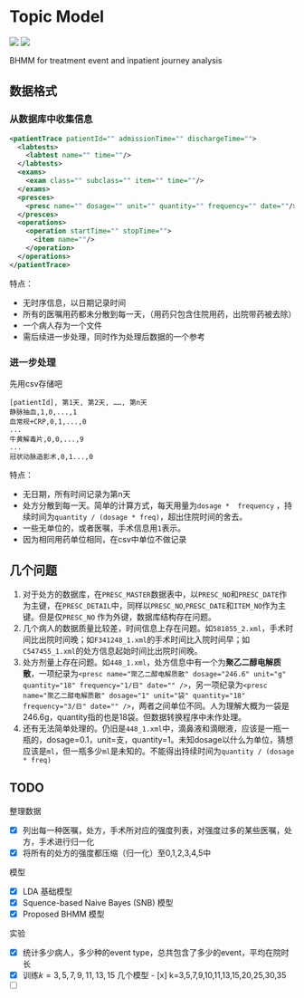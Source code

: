 # Topic Model

![](https://img.shields.io/badge/java-v1.8-brightgreen.svg) ![](https://img.shields.io/badge/compile-failure-red.svg)

BHMM for treatment event and inpatient journey analysis

## 数据格式

### 从数据库中收集信息

```xml
<patientTrace patientId="" admissionTime="" dischargeTime="">
  <labtests>
    <labtest name="" time=""/>
  </labtests>
  <exams>
    <exam class="" subclass="" item="" time=""/>
  </exams>
  <presces>
    <presc name="" dosage="" unit="" quantity="" frequency="" date=""/>
  </presces>
  <operations>
    <operation startTime="" stopTime="">
      <item name=""/>
    </operation>
  </operations>
</patientTrace>
```

特点：

* 无时序信息，以日期记录时间
* 所有的医嘱用药都未分散到每一天，（用药只包含住院用药，出院带药被去除）
* 一个病人存为一个文件
* 需后续进一步处理，同时作为处理后数据的一个参考

### 进一步处理

先用csv存储吧

```
[patientId], 第1天, 第2天, ……, 第n天
静脉抽血,1,0,...,1
血常规+CRP,0,1,...,0
...
牛黄解毒片,0,0,...,9
...
冠状动脉造影术,0,1...,0
```

特点：

* 无日期，所有时间记录为第n天
* 处方分散到每一天。简单的计算方式，每天用量为`dosage *  frequency` ，持续时间为`quantity / (dosage * freq)`，超出住院时间的舍去。
* 一些无单位的，或者医嘱，手术信息用`1`表示。
* 因为相同用药单位相同，在csv中单位不做记录

## 几个问题

1. 对于处方的数据库，在`PRESC_MASTER`数据表中，以`PRESC_NO`和`PRESC_DATE`作为主键，在`PRESC_DETAIL`中，同样以`PRESC_NO`,`PRESC_DATE`和`ITEM_NO`作为主键。但是仅`PRESC_NO`	作为外键，数据库结构存在问题。
2. 几个病人的数据质量比较差，时间信息上存在问题。如`581855_2.xml`，手术时间比出院时间晚；如`F341248_1.xml`的手术时间比入院时间早；如`C547455_1.xml`的处方信息起始时间比出院时间晚。
3. 处方剂量上存在问题。如`448_1.xml`，处方信息中有一个为**聚乙二醇电解质散**，一项纪录为`<presc name="聚乙二醇电解质散" dosage="246.6" unit="g" quantity="18" frequency="1/日" date="" />`，另一项纪录为`<presc name="聚乙二醇电解质散" dosage="1" unit="袋" quantity="18" frequency="3/日" date="" />`，两者之间单位不同。人为理解大概为一袋是246.6g，quantity指的也是18袋。但数据转换程序中未作处理。
4. 还有无法简单处理的。仍旧是`448_1.xml`中，滴鼻液和滴眼液，应该是一瓶一瓶的，dosage=0.1，unit=支，quantity=1。未知dosage以什么为单位，猜想应该是`ml`，但一瓶多少`ml`是未知的。不能得出持续时间为`quantity / (dosage * freq)`


## TODO

整理数据

- [x] 列出每一种医嘱，处方，手术所对应的强度列表，对强度过多的某些医嘱，处方，手术进行归一化
- [x] 将所有的处方的强度都压缩（归一化）至0,1,2,3,4,5中

模型

- [x] LDA 基础模型
- [x] Squence-based Naive Bayes (SNB) 模型
- [x] Proposed BHMM 模型

实验

- [x] 统计多少病人，多少种的event type，总共包含了多少的event，平均在院时长
- [x] 训练$k={3,5,7,9,11,13,15}$ 几个模型
      - [x] k=3,5,7,9,10,11,13,15,20,25,30,35
- [ ] ​